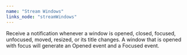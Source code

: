```yaml
---
name: "Stream Windows"
links_node: "streamWindows"
---
```

Receive a notification whenever a window is opened, closed, focused, unfocused, moved, resized, or its title changes. A window that is opened with focus will generate an Opened event and a Focused event.
